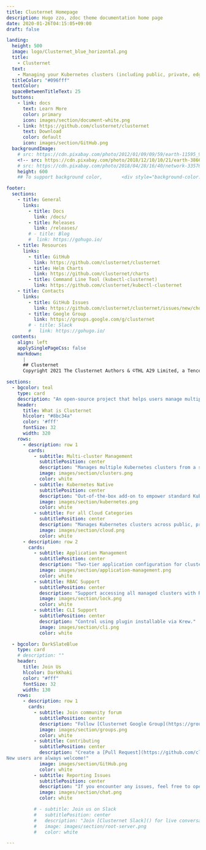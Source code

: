 ```yaml
---
title: Clusternet Homepage
description: Hugo zzo, zdoc theme documentation home page
date: 2020-01-26T04:15:05+09:00
draft: false

landing:
  height: 500
  image: logo/Clusternet_blue_horizontal.png
  title:
    - Clusternet
  text:
    - Managing your Kubernetes clusters (including public, private, edge, etc) as easily as visiting the Internet ⎈
  titleColor: "#096fff"
  textColor:
  spaceBetweenTitleText: 25
  buttons:
    - link: docs
      text: Learn More
      color: primary
      icon: images/section/document-white.png
    - link: https://github.com/clusternet/clusternet
      text: Download
      color: default
      icon: images/section/GitHub.png
  backgroundImage:
    # src: https://cdn.pixabay.com/photo/2012/01/09/09/59/earth-11595_960_720.jpg
    <!-- src: https://cdn.pixabay.com/photo/2018/12/10/10/21/earth-3866609_960_720.jpg -->
    # src: https://cdn.pixabay.com/photo/2018/04/28/16/40/network-3357642_960_720.jpg
    height: 600
    ## To support background color,       <div style="background-color: #FF0000; background-position: center; background-repeat: no-repeat; background-size: cover; position: absolute; top: -50px; left: 0; width: 100%; height: {{ .height }}px;"></div>

footer:
  sections:
    - title: General
      links:
        - title: Docs
          link: /docs/
        - title: Releases
          link: /releases/
        # - title: Blog
        #  link: https://gohugo.io/
    - title: Resources
      links:
        - title: GitHub
          link: https://github.com/clusternet/clusternet
        - title: Helm Charts
          link: https://github.com/clusternet/charts
        - title: Command Line Tool (kubectl-clusternet)
          link: https://github.com/clusternet/kubectl-clusternet
    - title: Contacts
      links:
        - title: GitHub Issues
          link: https://github.com/clusternet/clusternet/issues/new/choose
        - title: Google Group
          link: https://groups.google.com/g/clusternet
        # - title: Slack
        #   link: https://gohugo.io/
  contents:
    align: left
    applySinglePageCss: false
    markdown:
      |
      ## Clusternet
      Copyright 2021 The Clusternet Authors & ©THL A29 Limited, a Tencent company. All Rights Reserved. [LICENSE](https://github.com/clusternet/clusternet/blob/main/LICENSE)

sections:
  - bgcolor: teal
    type: card
    description: "An open-source project that helps users manage multiple Kubernetes clusters as easily as 'visiting the Internet' (thus the name 'Clusternet'). It is a general-purpose system for controlling Kubernetes clusters across different environments as if they were running locally."
    header:
      title: What is Clusternet
      hlcolor: "#8bc34a"
      color: '#fff'
      fontSize: 32
      width: 320
    rows:
      - description: row 1
        cards:
          - subtitle: Multi-cluster Management
            subtitlePosition: center
            description: "Manages multiple Kubernetes clusters from a single management cluster."
            image: images/section/clusters.png
            color: white
          - subtitle: Kubernetes Native
            subtitlePosition: center
            description: "Out-of-the-box add-on to empower standard Kubernetes clusters"
            image: images/section/kubernetes.png
            color: white
          - subtitle: For all Cloud Categories
            subtitlePosition: center
            description: "Manages Kubernetes clusters across public, private, hybrid, and edge clouds."
            image: images/section/cloud.png
            color: white
      - description: row 2
        cards:
          - subtitle: Application Management
            subtitlePosition: center
            description: "Two-tier application configuration for cluster-specific overrides."
            image: images/section/application-management.png
            color: white
          - subtitle: RBAC Support
            subtitlePosition: center
            description: "Support accessing all managed clusters with RBAC."
            image: images/section/lock.png
            color: white
          - subtitle: CLI Support
            subtitlePosition: center
            description: "Control using plugin installable via Krew."
            image: images/section/cli.png
            color: white

  - bgcolor: DarkSlateBlue
    type: card
    # description: ""
    header:
      title: Join Us
      hlcolor: DarkKhaki
      color: "#fff"
      fontSize: 32
      width: 130
    rows:
      - description: row 1
        cards:
          - subtitle: Join community forum
            subtitlePosition: center
            description: "Follow [Clusternet Google Group](https://groups.google.com/g/clusternet) for announcements and technical Discussions."
            image: images/section/groups.png
            color: white
          - subtitle: Contributing
            subtitlePosition: center
            description: "Create a [Pull Request](https://github.com/clusternet/clusternet/pulls) on GitHub to get started.
New users are always welcome!"
            image: images/section/GitHub.png
            color: white
          - subtitle: Reporting Issues
            subtitlePosition: center
            description: "If you encounter any issues, feel free to open an [issue](https://github.com/clusternet/clusternet/issues/new/choose)."
            image: images/section/chat.png
            color: white

          # - subtitle: Join us on Slack
          #   subtitlePosition: center
          #   description: "Join [Clusternet Slack]() for live conversation and quick questions."
          #   image: images/section/root-server.png
          #   color: white

---
```

